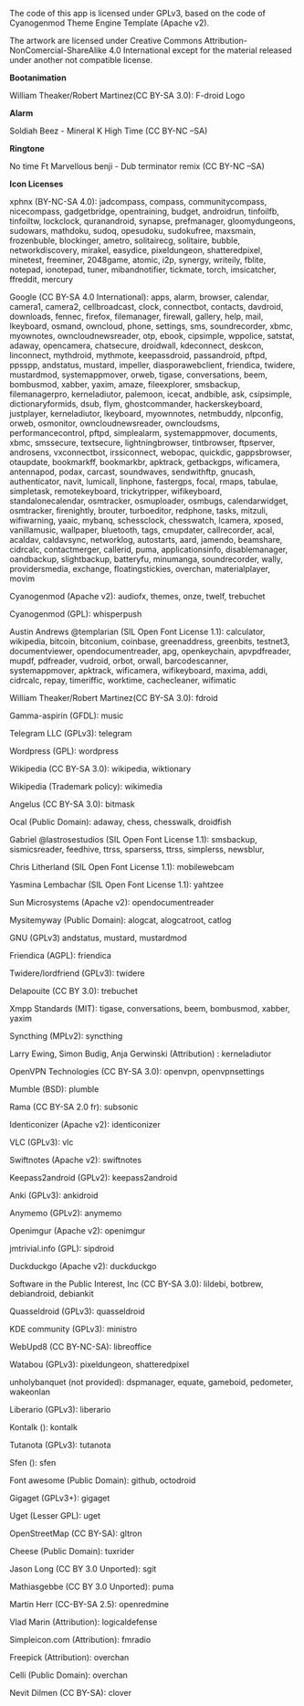 The code of this app is licensed under GPLv3, based on the code of Cyanogenmod Theme Engine Template (Apache v2).

The artwork are licensed under Creative Commons Attribution-NonComercial-ShareAlike 4.0 International except for the material released under another not compatible license.

**Bootanimation**

William Theaker/Robert Martinez(CC BY-SA 3.0): F-droid Logo

**Alarm**

Soldiah Beez - Mineral K High Time (CC BY-NC –SA)

**Ringtone**

No time Ft Marvellous benji - Dub terminator remix (CC BY-NC –SA)

**Icon Licenses**

xphnx (BY-NC-SA 4.0): jadcompass, compass, communitycompass, nicecompass, gadgetbridge, opentraining, budget, androidrun, tinfoilfb, tinfoiltw, lockclock, quranandroid, synapse, prefmanager, gloomydungeons, sudowars, mathdoku, sudoq, opesudoku, sudokufree, maxsmain, frozenbuble, blockinger, ametro, solitairecg, solitaire, bubble, networkdiscovery, mirakel, easydice, pixeldungeon, shatteredpixel, minetest, freeminer, 2048game, atomic, i2p, synergy, writeily, fblite, notepad, ionotepad, tuner, mibandnotifier, tickmate, torch, imsicatcher, ffreddit, mercury

Google (CC BY-SA 4.0 International): apps, alarm, browser, calendar, camera1, camera2, cellbroadcast, clock, connectbot, contacts, davdroid, downloads, fennec, firefox, filemanager, firewall, gallery, help, mail, lkeyboard, osmand, owncloud, phone, settings, sms, soundrecorder, xbmc, myownotes, owncloudnewsreader, otp, ebook, cipsimple, wppolice, satstat, adaway, opencamera, chatsecure, droidwall, kdeconnect, deskcon, linconnect, mythdroid, mythmote, keepassdroid, passandroid, pftpd, ppsspp, andstatus, mustard, impeller, diasporawebclient, friendica, twidere, mustardmod, systemappmover, orweb, tigase, conversations, beem, bombusmod, xabber, yaxim, amaze, fileexplorer, smsbackup, filemanagerpro, kerneladiutor, palemoon, icecat, andbible, ask, csipsimple, dictionaryformids, dsub, flym, ghostcommander, 
hackerskeyboard, justplayer, kerneladiutor, lkeyboard, myownnotes, netmbuddy, nlpconfig, orweb, osmonitor, owncloudnewsreader, owncloudsms, performancecontrol, pftpd, simplealarm, systemappmover, documents, xbmc, smssecure, textsecure, lightningbrowser, tintbrowser, ftpserver, androsens, vxconnectbot, irssiconnect, webopac, quickdic, gappsbrowser, otaupdate, bookmarkff, bookmarkbr, apktrack, getbackgps, wificamera, antennapod, podax, carcast, soundwaves, sendwithftp, gnucash, authenticator, navit, lumicall, linphone, fastergps, focal, rmaps, tabulae, simpletask, remotekeyboard, trickytripper, wifikeyboard, standalonecalendar, osmtracker, osmuploader, osmbugs, calendarwidget, osmtracker, firenightly, brouter, turboeditor, redphone, tasks, mitzuli, wifiwarning, yaaic, mybanq, schessclock, chesswatch, lcamera, xposed, vanillamusic, wallpaper, bluetooth, tags, cmupdater, callrecorder, acal, acaldav, caldavsync, networklog, autostarts, aard, jamendo, beamshare, cidrcalc, contactmerger, callerid, puma, applicationsinfo, disablemanager, oandbackup, slightbackup, batteryfu, minumanga, soundrecorder, wally, providersmedia, exchange, floatingstickies, overchan, materialplayer, movim

Cyanogenmod (Apache v2): audiofx, themes, onze, twelf, trebuchet

Cyanogenmod (GPL): whisperpush

Austin Andrews @templarian (SIL Open Font License 1.1): calculator, wikipedia, bitcoin, bitconium, coinbase, greenaddress, greenbits, testnet3, documentviewer, opendocumentreader, apg, openkeychain, apvpdfreader, mupdf, pdfreader, vudroid, orbot, orwall, barcodescanner, systemappmover, apktrack, wificamera, wifikeyboard, maxima, addi, cidrcalc, repay, timeriffic, worktime, cachecleaner, wifimatic

William Theaker/Robert Martinez(CC BY-SA 3.0): fdroid

Gamma-aspirin (GFDL): music

Telegram LLC (GPLv3): telegram

Wordpress (GPL): wordpress

Wikipedia (CC BY-SA 3.0): wikipedia, wiktionary

Wikipedia (Trademark policy): wikimedia

Angelus (CC BY-SA 3.0): bitmask

Ocal (Public Domain): adaway, chess, chesswalk, droidfish

Gabriel @lastrosestudios (SIL Open Font License 1.1): smsbackup, sismicsreader, feedhive, ttrss, sparserss, ttrss, simplerss, newsblur,

Chris Litherland (SIL Open Font License 1.1): mobilewebcam

Yasmina Lembachar (SIL Open Font License 1.1): yahtzee

Sun Microsystems (Apache v2): opendocumentreader

Mysitemyway (Public Domain): alogcat, alogcatroot, catlog

GNU (GPLv3) andstatus, mustard, mustardmod

Friendica (AGPL): friendica

Twidere/lordfriend (GPLv3): twidere

Delapouite (CC BY 3.0): trebuchet

Xmpp Standards (MIT): tigase, conversations, beem, bombusmod, xabber, yaxim

Syncthing (MPLv2): syncthing

Larry Ewing, Simon Budig, Anja Gerwinski (Attribution) : kerneladiutor

OpenVPN Technologies (CC BY-SA 3.0): openvpn, openvpnsettings

Mumble (BSD): plumble

Rama (CC BY-SA 2.0 fr): subsonic

Identiconizer (Apache v2): identiconizer

VLC (GPLv3): vlc

Swiftnotes (Apache v2): swiftnotes

Keepass2android (GPLv2): keepass2android

Anki (GPLv3): ankidroid

Anymemo (GPLv2): anymemo

Openimgur (Apache v2): openimgur

jmtrivial.info (GPL): sipdroid

Duckduckgo (Apache v2): duckduckgo

Software in the Public Interest, Inc (CC BY-SA 3.0): lildebi, botbrew, debiandroid, debiankit

Quasseldroid (GPLv3): quasseldroid

KDE community (GPLv3): ministro

WebUpd8 (CC BY-NC-SA): libreoffice

Watabou (GPLv3): pixeldungeon, shatteredpixel

unholybanquet (not provided): dspmanager, equate, gameboid, pedometer, wakeonlan

Liberario (GPLv3): liberario

Kontalk (): kontalk

Tutanota (GPLv3): tutanota

Sfen (): sfen

Font awesome (Public Domain): github, octodroid

Gigaget (GPLv3+): gigaget

Uget (Lesser GPL): uget

OpenStreetMap (CC BY-SA): gltron

Cheese (Public Domain): tuxrider

Jason Long (CC BY 3.0 Unported): sgit

Mathiasgebbe (CC BY 3.0 Unported): puma

Martin Herr (CC-BY-SA 2.5): openredmine

Vlad Marin (Attribution): logicaldefense

Simpleicon.com (Attribution): fmradio

Freepick (Attribution): overchan

Celli (Public Domain): overchan

Nevit Dilmen (CC BY-SA): clover

